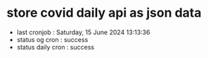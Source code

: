 # store covid daily api as json data

- last cronjob : Saturday, 15 June 2024 13:13:36
- status og cron : success
- status daily cron : success
      
      